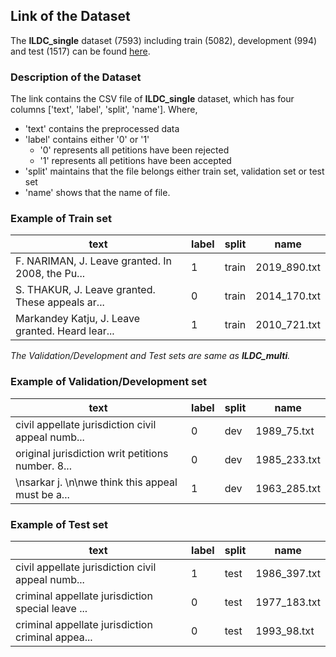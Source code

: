 ## Link of the Dataset ##
The **ILDC_single** dataset (7593) including train (5082), development (994) and test (1517) can be found [here](https://iitk-my.sharepoint.com/:u:/g/personal/ashutoshm_iitk_ac_in/EUccBE03gLdPvGjtGQeXx5cBtFRBN2996uxUwK_iiburGg?e=YMAI4v).

### Description of the Dataset ###

The link contains the CSV file of **ILDC_single** dataset, which has four columns ['text', 'label', 'split', 'name']. 
Where,
* 'text' contains the preprocessed data
* 'label' contains either '0' or '1'
  * '0' represents all petitions have been rejected
  * '1' represents all petitions have been accepted
* 'split' maintains that the file belongs either train set, validation set or test set
* 'name' shows that the name of file.

### Example of Train set ###

text                                              | label | split | name
------------------------------------------------- | ----- | ----- | ----
F. NARIMAN, J. Leave granted. In 2008, the Pu...	| 1     |	train |	2019_890.txt
S. THAKUR, J. Leave granted. These appeals ar...	| 0	    |train  |	2014_170.txt
Markandey Katju, J. Leave granted. Heard lear...	| 1	    |train	| 2010_721.txt

*The Validation/Development and Test sets are same as **ILDC_multi**.*

### Example of Validation/Development set ###

text                                              | label | split | name
------------------------------------------------- | ----- | ----- | ----
civil appellate jurisdiction civil appeal numb...	| 0	    | dev	  | 1989_75.txt
original jurisdiction writ petitions number. 8...	| 0	    | dev	  | 1985_233.txt
\nsarkar j. \n\nwe think this appeal must be a...	| 1	    | dev	  | 1963_285.txt


### Example of Test set ###

text                                              | label | split | name
------------------------------------------------- | ----- | ----- | ----
civil appellate jurisdiction civil appeal numb...	| 1	    | test	 | 1986_397.txt
criminal appellate jurisdiction special leave ...	| 0	    | test	 | 1977_183.txt
criminal appellate jurisdiction criminal appea...	| 0	    | test	 | 1993_98.txt

